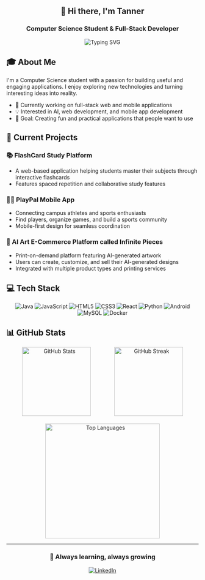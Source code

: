 <h2 align="center">👋 Hi there, I'm Tanner</h2>
<h3 align="center">Computer Science Student & Full-Stack Developer</h3>

<p align="center">
  <img src="https://readme-typing-svg.herokuapp.com?font=Fira+Code&pause=1000&color=0094ff&center=true&vCenter=true&width=435&lines=Full+Stack+Developer;Computer+Science+Student;Always+Learning+New+Technologies" alt="Typing SVG" />
</p>

## 🎓 About Me
I'm a Computer Science student with a passion for building useful and engaging applications. I enjoy exploring new technologies and turning interesting ideas into reality.

- 🌱 Currently working on full-stack web and mobile applications
- 💡 Interested in AI, web development, and mobile app development
- 🎯 Goal: Creating fun and practical applications that people want to use

## 🚀 Current Projects

### 📚 FlashCard Study Platform
- A web-based application helping students master their subjects through interactive flashcards
- Features spaced repetition and collaborative study features

### 🏃‍♂️ PlayPal Mobile App
- Connecting campus athletes and sports enthusiasts
- Find players, organize games, and build a sports community
- Mobile-first design for seamless coordination

### 🎨 AI Art E-Commerce Platform called Infinite Pieces
- Print-on-demand platform featuring AI-generated artwork
- Users can create, customize, and sell their AI-generated designs
- Integrated with multiple product types and printing services

## 💻 Tech Stack

<p align="center">
  <img src="https://img.shields.io/badge/java-%23ED8B00.svg?style=for-the-badge&logo=java&logoColor=white" alt="Java"/>
  <img src="https://img.shields.io/badge/javascript-%23323330.svg?style=for-the-badge&logo=javascript&logoColor=%23F7DF1E" alt="JavaScript"/>
  <img src="https://img.shields.io/badge/html5-%23E34F26.svg?style=for-the-badge&logo=html5&logoColor=white" alt="HTML5"/>
  <img src="https://img.shields.io/badge/css3-%231572B6.svg?style=for-the-badge&logo=css3&logoColor=white" alt="CSS3"/>
  <img src="https://img.shields.io/badge/react-%2320232a.svg?style=for-the-badge&logo=react&logoColor=%2361DAFB" alt="React"/>
  <img src="https://img.shields.io/badge/python-3670A0?style=for-the-badge&logo=python&logoColor=ffdd54" alt="Python"/>
  <img src="https://img.shields.io/badge/android-%233DDC84.svg?style=for-the-badge&logo=android&logoColor=white" alt="Android"/>
  <img src="https://img.shields.io/badge/mysql-%2300f.svg?style=for-the-badge&logo=mysql&logoColor=white" alt="MySQL"/>
  <img src="https://img.shields.io/badge/docker-%230db7ed.svg?style=for-the-badge&logo=docker&logoColor=white" alt="Docker"/>
</p>

## 📊 GitHub Stats

<div align="center">
  <div style="display: flex; justify-content: space-evenly; align-items: center; flex-wrap: wrap; gap: 20px;">
    <img height="180" src="https://github-readme-stats.vercel.app/api?username=tannerbjorgan&show_icons=true&theme=github_dark" alt="GitHub Stats" />
    <img height="180" src="https://github-readme-streak-stats.herokuapp.com/?user=tannerbjorgan&theme=github-dark-blue" alt="GitHub Streak" />
    <img width="300" src="https://github-readme-stats.vercel.app/api/top-langs/?username=tannerbjorgan&layout=compact&theme=github_dark" alt="Top Languages" />
  </div>
</div>

---


<div align="center">

### 🌱 Always learning, always growing

[![LinkedIn](https://img.shields.io/badge/LinkedIn-0077B5?style=for-the-badge&logo=linkedin&logoColor=white)](https://www.linkedin.com/in/tanner-bjorgan-613408194/)

</div>
